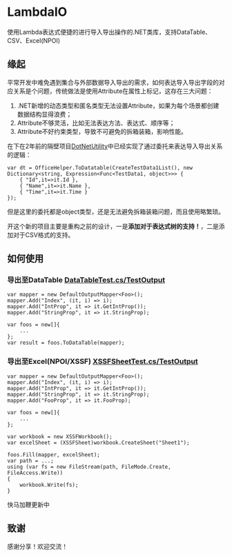 # LambdaIO

使用Lambda表达式便捷的进行导入导出操作的.NET类库，支持DataTable、CSV、Excel(NPOI)

## 缘起

平常开发中难免遇到集合与外部数据导入导出的需求，如何表达导入导出字段的对应关系是个问题，传统做法是使用Attribute在属性上标记，这存在三大问题：
1. .NET新增的动态类型和匿名类型无法设置Attribute，如果为每个场景都创建数据结构显得浪费；
2. Attribute不够灵活，比如无法表达方法、表达式、顺序等；
3. Attribute不好约束类型，导致不可避免的拆箱装箱，影响性能。

在下在2年前的隔壁项目[DotNetUtility](https://github.com/starchen88/DotNetUtility)中已经实现了通过委托来表达导入导出关系的逻辑：
```
var dt = OfficeHelper.ToDatatable(CreateTestData1List(), new Dictionary<string, Expression<Func<TestData1, object>>> {
    { "Id",it=>it.Id },
    { "Name",it=>it.Name },
    { "Time",it=>it.Time }
});
```
但是这里的委托都是object类型，还是无法避免拆箱装箱问题，而且使用略繁琐。

开这个新的项目主要是重构之前的设计，一是**添加对于表达式树的支持！**，二是添加对于CSV格式的支持。

## 如何使用

### 导出至DataTable [DataTableTest.cs/TestOutput](/LambdaIO/LambdaIO.Test/DataTableTest.cs)

```
var mapper = new DefaultOutputMapper<Foo>();
mapper.Add("Index", (it, i) => i);
mapper.Add("IntProp", it => it.GetIntProp());
mapper.Add("StringProp", it => it.StringProp);

var foos = new[]{
    ...
};
var result = foos.ToDataTable(mapper);
```
### 导出至Excel(NPOI/XSSF) [XSSFSheetTest.cs/TestOutput](/LambdaIO/LambdaIO.Test/XSSFSheetTest.cs)

```
var mapper = new DefaultOutputMapper<Foo>();
mapper.Add("Index", (it, i) => i);
mapper.Add("IntProp", it => it.GetIntProp());
mapper.Add("StringProp", it => it.StringProp);
mapper.Add("FooProp", it => it.FooProp);

var foos = new[]{
    ...
};

var workbook = new XSSFWorkbook();
var excelSheet = (XSSFSheet)workbook.CreateSheet("Sheet1");

foos.Fill(mapper, excelSheet);
var path = ...;
using (var fs = new FileStream(path, FileMode.Create, FileAccess.Write))
{
    workbook.Write(fs);
}
```

快马加鞭更新中

## 致谢

感谢分享！欢迎交流！